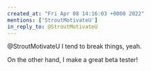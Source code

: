 ```yaml
---
created_at: "Fri Apr 08 14:16:03 +0000 2022"
mentions: ['StroutMotivateU']
in_reply_to: @StroutMotivateU
---
```


@StroutMotivateU I tend to break things, yeah.

On the other hand, I make a great beta tester!